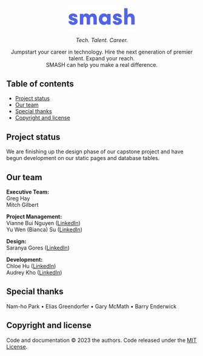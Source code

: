 <br/>
<p align="center">
  <a href="https://smash.technology/">
    <img src="logo_text.svg" alt="Logo" width=180>
  </a>

  <p align="center">
    <em>Tech. Talent. Career.</em>
  </p>
  <p align="center">
    Jumpstart your career in technology. Hire the next generation of premier talent. Expand your reach.<br> SMASH can help you make a real difference.
  </p>
</p>


## Table of contents

- [Project status](#project-status)
- [Our team](#our-team)
- [Special thanks](#special-thanks)
- [Copyright and license](#copyright-and-license)


## Project status
We are finishing up the design phase of our capstone project and have begun development on our static pages and database tables.


## Our team
**Executive Team:**\
Greg Hay\
Mitch Gilbert

**Project Management:**\
Vianne Bui Nguyen ([LinkedIn](https://www.linkedin.com/in/vianneb/))\
Yu Wen (Bianca) Su ([LinkedIn](https://www.linkedin.com/in/bianca-yu-wen-su/))

**Design:**\
Saranya Gores ([LinkedIn](https://www.linkedin.com/in/saranya-gores/))

**Development:**\
Chloe Hu ([LinkedIn](https://www.linkedin.com/in/chloe-hu-a08353198/))\
Audrey Kho ([LinkedIn](https://www.linkedin.com/in/audrey-kho/))

## Special thanks
Nam-ho Park &#8226; Elias Greendorfer &#8226; Gary McMath &#8226; Barry Enderwick

## Copyright and license

Code and documentation &copy; 2023 the authors. Code released under the [MIT License](./LICENSE).
